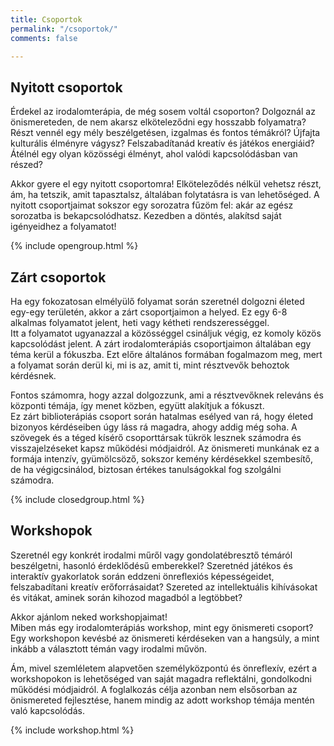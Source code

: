 ```yaml
---
title: Csoportok
permalink: "/csoportok/"
comments: false

---
```

## Nyitott csoportok

Érdekel az irodalomterápia, de még sosem voltál csoporton? Dolgoznál az önismereteden, de nem akarsz elköteleződni egy hosszabb folyamatra? Részt vennél egy mély beszélgetésen, izgalmas és fontos témákról? Újfajta kulturális élményre vágysz? Felszabadítanád kreatív és játékos energiáid? Átélnél egy olyan közösségi élményt, ahol valódi kapcsolódásban van részed?  
  
Akkor gyere el egy nyitott csoportomra! Elköteleződés nélkül vehetsz részt, ám, ha tetszik, amit tapasztalsz, általában folytatásra is van lehetőséged. A nyitott csoportjaimat sokszor egy sorozatra fűzöm fel: akár az egész sorozatba is bekapcsolódhatsz. Kezedben a döntés, alakítsd saját igényeidhez a folyamatot!

{% include opengroup.html %}

## Zárt csoportok

Ha egy fokozatosan elmélyülő folyamat során szeretnél dolgozni életed egy-egy területén, akkor a zárt csoportjaimon a helyed. Ez egy 6-8 alkalmas folyamatot jelent, heti vagy kétheti rendszerességgel.  
Itt a folyamatot ugyanazzal a közösséggel csináljuk végig, ez komoly közös kapcsolódást jelent. A zárt irodalomterápiás csoportjaimon általában egy téma kerül a fókuszba. Ezt előre általános formában fogalmazom meg, mert a folyamat során derül ki, mi is az, amit ti, mint résztvevők behoztok kérdésnek.

  
Fontos számomra, hogy azzal dolgozzunk, ami a résztvevőknek releváns és központi témája, így menet közben, együtt alakítjuk a fókuszt.  
Ez zárt biblioterápiás csoport során hatalmas esélyed van rá, hogy életed bizonyos kérdéseiben úgy láss rá magadra, ahogy addig még soha. A szövegek és a téged kísérő csoporttársak tükrök lesznek számodra és visszajelzéseket kapsz működési módjaidról. Az önismereti munkának ez a formája intenzív, gyümölcsöző, sokszor kemény kérdésekkel szembesítő, de ha végigcsinálod, biztosan értékes tanulságokkal fog szolgálni számodra.

{% include closedgroup.html %}

## Workshopok

Szeretnél egy konkrét irodalmi műről vagy gondolatébresztő témáról beszélgetni, hasonló érdeklődésű emberekkel? Szeretnéd játékos és interaktív gyakorlatok során eddzeni önreflexiós képességeidet, felszabadítani kreatív erőforrásaidat? Szereted az intellektuális kihívásokat és vitákat, aminek során kihozod magadból a legtöbbet?  
  
Akkor ajánlom neked workshopjaimat!  
Miben más egy irodalomterápiás workshop, mint egy önismereti csoport? Egy workshopon kevésbé az önismereti kérdéseken van a hangsúly, a mint inkább a választott témán vagy irodalmi művön.

Ám, mivel szemléletem alapvetően személyközpontú és önreflexív, ezért a workshopokon is lehetőséged van saját magadra reflektálni, gondolkodni működési módjaidról. A foglalkozás célja azonban nem elsősorban az önismereted fejlesztése, hanem mindig az adott workshop témája mentén való kapcsolódás.

{% include workshop.html %}